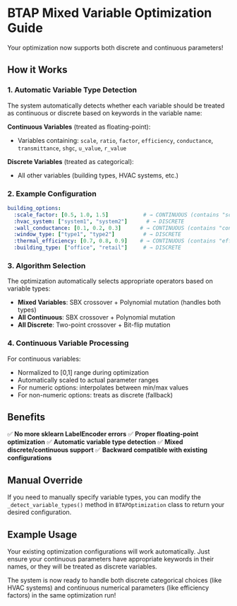 # BTAP Mixed Variable Optimization Guide

Your optimization now supports both discrete and continuous parameters!

## How it Works

### 1. Automatic Variable Type Detection
The system automatically detects whether each variable should be treated as continuous or discrete based on keywords in the variable name:

**Continuous Variables** (treated as floating-point):
- Variables containing: `scale`, `ratio`, `factor`, `efficiency`, `conductance`, `transmittance`, `shgc`, `u_value`, `r_value`

**Discrete Variables** (treated as categorical):
- All other variables (building types, HVAC systems, etc.)

### 2. Example Configuration

```yaml
building_options:
  :scale_factor: [0.5, 1.0, 1.5]           # → CONTINUOUS (contains "scale")
  :hvac_system: ["system1", "system2"]      # → DISCRETE
  :wall_conductance: [0.1, 0.2, 0.3]      # → CONTINUOUS (contains "conductance")
  :window_type: ["type1", "type2"]         # → DISCRETE
  :thermal_efficiency: [0.7, 0.8, 0.9]    # → CONTINUOUS (contains "efficiency")
  :building_type: ["office", "retail"]     # → DISCRETE
```

### 3. Algorithm Selection
The optimization automatically selects appropriate operators based on variable types:

- **Mixed Variables**: SBX crossover + Polynomial mutation (handles both types)
- **All Continuous**: SBX crossover + Polynomial mutation 
- **All Discrete**: Two-point crossover + Bit-flip mutation

### 4. Continuous Variable Processing
For continuous variables:
- Normalized to [0,1] range during optimization
- Automatically scaled to actual parameter ranges
- For numeric options: interpolates between min/max values
- For non-numeric options: treats as discrete (fallback)

## Benefits

✅ **No more sklearn LabelEncoder errors**
✅ **Proper floating-point optimization**
✅ **Automatic variable type detection**
✅ **Mixed discrete/continuous support**
✅ **Backward compatible with existing configurations**

## Manual Override

If you need to manually specify variable types, you can modify the `_detect_variable_types()` method in `BTAPOptimization` class to return your desired configuration.

## Example Usage

Your existing optimization configurations will work automatically. Just ensure your continuous parameters have appropriate keywords in their names, or they will be treated as discrete variables.

The system is now ready to handle both discrete categorical choices (like HVAC systems) and continuous numerical parameters (like efficiency factors) in the same optimization run!
